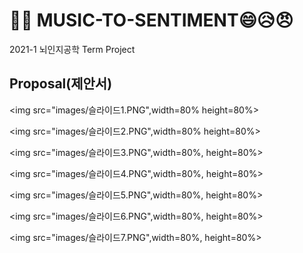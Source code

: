 # 🎻🎹 MUSIC-TO-SENTIMENT😄😥😠

2021-1 뇌인지공학 Term Project


## Proposal(제안서)

<img src="images/슬라이드1.PNG",width=80% height=80%>  

<img src="images/슬라이드2.PNG",width=80% height=80%> 

<img src="images/슬라이드3.PNG",width=80%, height=80%>  

<img src="images/슬라이드4.PNG",width=80%, height=80%>  

<img src="images/슬라이드5.PNG",width=80%, height=80%>  

<img src="images/슬라이드6.PNG",width=80%, height=80%> 

<img src="images/슬라이드7.PNG",width=80%, height=80%>  
